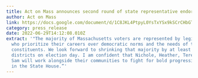 ```yaml
---
title: Act on Mass announces second round of state representative endorsements
author: Act on Mass
link: https://docs.google.com/document/d/1C8JKL4PtpyL0YsTxYSx9kSCrCHbGTqraCBv4qk1Dwh4/edit
category: press_release
date: 2022-06-29T14:12:08.010Z
extract: '"The majority of Massachusetts voters are represented by legislators
  who prioritize their careers over democratic norms and the needs of their
  constituents. We look forward to shrinking that majority by at least seven
  districts on election day. I am confident that Nichole, Heather, Teresa, and
  Sam will work alongside their communities to fight for bold progressive change
  in the State House.”'
---
```

